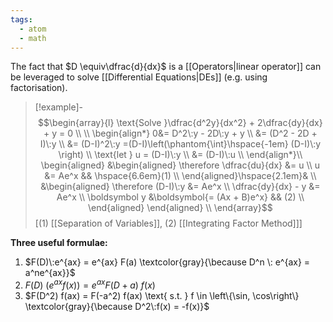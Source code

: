 ```yaml
---
tags:
  - atom
  - math
---
```

The fact that $D \equiv\dfrac{d}{dx}$ is a [[Operators|linear operator]] can be leveraged to solve [[Differential Equations|DEs]] (e.g. using factorisation).

> [!example]-
> $$\begin{array}{l}
> 	\text{Solve }\dfrac{d^2y}{dx^2} + 2\dfrac{dy}{dx} + y = 0 \\
> 	\\
> 	\begin{align*}
> 		0&= D^2\:y - 2D\:y + y \\
> 		&= (D^2 - 2D + I)\:y \\
> 		&= (D-I)^2\:y =(D-I)\left(\phantom{\int}\hspace{-1em} (D-I)\:y \right) \\ 
> 		\text{let } u = (D-I)\:y \\
> 		&= (D-I)\:u \\
> 	\end{align*}\\
> 	\begin{aligned}
> 		&\begin{aligned}
> 		\therefore \dfrac{du}{dx} &= u \\
> 		u &= Ae^x && \hspace{6.6em}(1) \\
> 		\end{aligned}\hspace{2.1em}& \\
> 		&\begin{aligned}
> 		\therefore (D-I)\:y &= Ae^x \\
> 		\dfrac{dy}{dx} - y &= Ae^x \\
> 		\boldsymbol y &\boldsymbol{= (Ax + B)e^x} && (2) \\
> 		\end{aligned}
> 	\end{aligned} \\
> \end{array}$$
> \[$(1)$ [[Separation of Variables]], $(2)$ [[Integrating Factor Method]]\]

**Three useful formulae:**
1. $F(D)\:e^{ax} = e^{ax} F(a) \textcolor{gray}{\because D^n \: e^{ax} = a^ne^{ax}}$
2. $F(D)\:(e^{ax} f(x)) = e^{ax} F(D+a)\:f(x)$
3. $F(D^2) f(ax) = F(-a^2) f(ax) \text{ s.t. } f \in \left\{\sin, \cos\right\} \textcolor{gray}{\because D^2\:f(x) = -f(x)}$